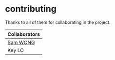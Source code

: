 # contributing

Thanks to all of them for collaborating in the project.

| Collaborators |
| - |
| [Sam WONG](https://www.github.com/pswongae) |
| Key LO |
